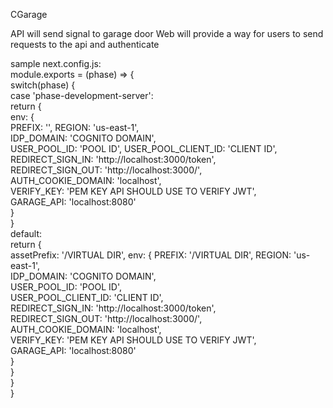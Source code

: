 CGarage

API will send signal to garage door
Web will provide a way for users to send requests to the api and authenticate

sample next.config.js:   
module.exports = (phase) => {  
  switch(phase) {  
    case 'phase-development-server':  
      return {   
        env: {  
          PREFIX: '',
          REGION: 'us-east-1',  
          IDP_DOMAIN: 'COGNITO DOMAIN',  
          USER_POOL_ID: 'POOL ID', 
          USER_POOL_CLIENT_ID: 'CLIENT ID',   
          REDIRECT_SIGN_IN: 'http://localhost:3000/token',   
          REDIRECT_SIGN_OUT: 'http://localhost:3000/',   
          AUTH_COOKIE_DOMAIN: 'localhost',   
          VERIFY_KEY: 'PEM KEY API SHOULD USE TO VERIFY JWT',  
          GARAGE_API: 'localhost:8080'  
        }   
      }  
    default:   
      return {  
        assetPrefix: '/VIRTUAL DIR',
        env: { 
          PREFIX: '/VIRTUAL DIR',
          REGION: 'us-east-1',  
          IDP_DOMAIN: 'COGNITO DOMAIN',  
          USER_POOL_ID: 'POOL ID',  
          USER_POOL_CLIENT_ID: 'CLIENT ID',  
          REDIRECT_SIGN_IN: 'http://localhost:3000/token',  
          REDIRECT_SIGN_OUT: 'http://localhost:3000/',  
          AUTH_COOKIE_DOMAIN: 'localhost',  
          VERIFY_KEY: 'PEM KEY API SHOULD USE TO VERIFY JWT',  
          GARAGE_API: 'localhost:8080'  
        }  
      }  
  }  
}  
